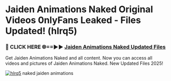 # Jaiden Animations Naked Original Videos 0nlyFans Leaked - Files Updated! (hlrq5)

<h3>🔴 CLICK HERE 🌐==►► <a href="https://tinyurl.com/up5wt9bj" rel="nofollow">Jaiden Animations Naked Updated Files</a></h3>

Get Jaiden Animations Naked and all content. Now you can access all videos and pictures of Jaiden Animations Naked. New Updated Files 2025!

[![hlrq5](https://i.imgur.com/ABiUzMV.gif)](https://tinyurl.com/up5wt9bj)
naked jaiden animations